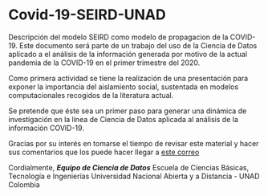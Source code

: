 # Covid-19-SEIRD-UNAD
Descripción del modelo SEIRD como modelo de propagacion de la COVID-19. Este documento será parte de un trabajo del uso de la Ciencia de Datos aplicado a el análisis de la información generada por motivo de la actual pandemia de la COVID-19 en el primer trimestre del 2020.

Como primera actividad se tiene la realización de una presentación para exponer la importancia del aislamiento social, sustentada en modelos computacionales recogidos de la literatura actual. 

Se pretende que éste sea un primer paso para generar una dinámica de investigación en la línea de Ciencia de Datos aplicada al análisis de la información COVID-19. 

Gracias por su interés en tomarse el tiempo de revisar este material y hacer sus comentarios que los puede hacer llegar a [este correo](carlos.alvarez@unad.edu.co)

Cordialmente,
***Equipo de Ciencia de Datos***
Escuela de Ciencias Básicas, Tecnología e Ingenierías
Universidad Nacional Abierta y a Distancia - UNAD
Colombia
